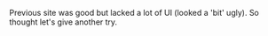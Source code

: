 Previous site was good but lacked a lot of UI (looked a 'bit' ugly). So thought let's give another try.